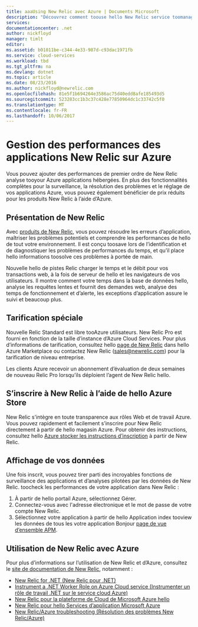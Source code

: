 ```yaml
---
title: aaaUsing New Relic avec Azure | Documents Microsoft
description: "Découvrez comment toouse hello New Relic service toomanage et surveiller votre application Windows Azure."
services: 
documentationcenter: .net
author: nickfloyd
manager: timlt
editor: 
ms.assetid: b01011be-c344-4e33-987d-c93dac1971fb
ms.service: cloud-services
ms.workload: tbd
ms.tgt_pltfrm: na
ms.devlang: dotnet
ms.topic: article
ms.date: 08/23/2016
ms.author: nickfloyd@newrelic.com
ms.openlocfilehash: 81e5f1b694264e3586ac75d40edd8afe185493d5
ms.sourcegitcommit: 523283cc1b3c37c428e77850964dc1c33742c5f0
ms.translationtype: MT
ms.contentlocale: fr-FR
ms.lasthandoff: 10/06/2017
---
```

# <a name="new-relic-application-performance-management-on-azure"></a>Gestion des performances des applications New Relic sur Azure
Vous pouvez ajouter des performances de premier ordre de New Relic analyse tooyour Azure applications hébergées. En plus des fonctionnalités complètes pour la surveillance, la résolution des problèmes et le réglage de vos applications Azure, vous pouvez également bénéficier de prix réduits pour les produits New Relic à l’aide d’Azure.

## <a name="what-is-new-relic"></a>Présentation de New Relic
Avec [produits de New Relic](https://newrelic.com/products), vous pouvez résoudre les erreurs d’application, maîtriser les problèmes potentiels et comprendre les performances de hello de tout votre environnement. Il est conçu toosave lors de l’identification et de diagnostiquer les problèmes de performances du temps, et qu’il place hello informations toosolve ces problèmes à portée de main.

Nouvelle hello de pistes Relic charger le temps et le débit pour vos transactions web, à la fois de serveur de hello et les navigateurs de vos utilisateurs. Il montre comment votre temps dans la base de données hello, analyse les requêtes lentes et fournit des demandes web, analyse des temps de fonctionnement et d’alerte, les exceptions d’application assure le suivi et beaucoup plus. 

## <a name="special-pricing"></a>Tarification spéciale
Nouvelle Relic Standard est libre tooAzure utilisateurs. New Relic Pro est fourni en fonction de la taille d’instance d’Azure Cloud Services. Pour plus d’informations de tarification, consultez hello [page de New Relic](https://azure.microsoft.com/marketplace/partners/newrelic/newrelic/) dans hello Azure Marketplace ou contactez New Relic (sales@newrelic.com) pour la tarification de niveau entreprise.

Les clients Azure recevoir un abonnement d’évaluation de deux semaines de nouveau Relic Pro lorsqu’ils déploient l’agent de New Relic hello.

## <a name="sign-up-for-new-relic-using-hello-azure-store"></a>S’inscrire à New Relic à l’aide de hello Azure Store
New Relic s'intègre en toute transparence aux rôles Web et de travail Azure. Vous pouvez rapidement et facilement s’inscrire pour New Relic directement à partir de hello magasin Azure. Pour obtenir des instructions, consultez hello [Azure stocker les instructions d’inscription](https://docs.newrelic.com/docs/agents/net-agent/azure-installation/azure-cloud-services#signup) à partir de New Relic.

## <a name="view-your-data"></a>Affichage de vos données
Une fois inscrit, vous pouvez tirer parti des incroyables fonctions de surveillance des applications et d’analyses pilotées par les données de New Relic. toocheck les performances de votre application dans New Relic :

1. À partir de hello portail Azure, sélectionnez Gérer.
2. Connectez-vous avec l'adresse électronique et le mot de passe de votre compte New Relic.
3. Sélectionnez votre application à partir de hello Application index tooview les données de tous les votre application Bonjour [page de vue d’ensemble APM](https://docs.newrelic.com/docs/apm/applications-menu/monitoring/apm-overview-page).

## <a name="using-new-relic-with-azure"></a>Utilisation de New Relic avec Azure
Pour plus d’informations sur l’utilisation de New Relic et d’Azure, consultez le [site de documentation de New Relic](https://docs.newrelic.com/docs/agents/net-agent/azure-installation), notamment : 

* [New Relic for .NET (New Relic pour .NET)](https://docs.newrelic.com/docs/agents/net-agent/getting-started/new-relic-net)
* [Instrument a .NET Worker Role on Azure Cloud service (Instrumenter un rôle de travail .NET sur le service cloud Azure)](https://docs.newrelic.com/docs/agents/net-agent/azure-installation/instrument-net-worker-role-azure-cloud-service)
* [New Relic pour la plateforme de Cloud de Microsoft Azure hello](https://docs.newrelic.com/docs/agents/net-agent/azure-installation/azure-cloud-services)
* [New Relic pour hello Services d’application Microsoft Azure](https://docs.newrelic.com/docs/agents/net-agent/azure-installation/azure-portal)
* [New Relic/Azure troubleshooting (Résolution des problèmes New Relic/Azure)](https://docs.newrelic.com/docs/agents/net-agent/azure-troubleshooting)

